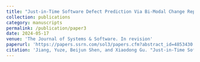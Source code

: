 ```yaml
---
title: "Just-in-Time Software Defect Prediction Via Bi-Modal Change Representation Learning"
collection: publications
category: manuscripts
permalink: /publication/paper3
date: 2024-05-17
venue: 'The Journal of Systems & Software. In revision'
paperurl: 'https://papers.ssrn.com/sol3/papers.cfm?abstract_id=4853430'
citation: 'Jiang, Yuze, Beijun Shen, and Xiaodong Gu. "Just-in-Time Software Defect Prediction Via Bi-Modal Change Representation Learning." The Journal of Systems & Software. In revision, 2024'
---
```

